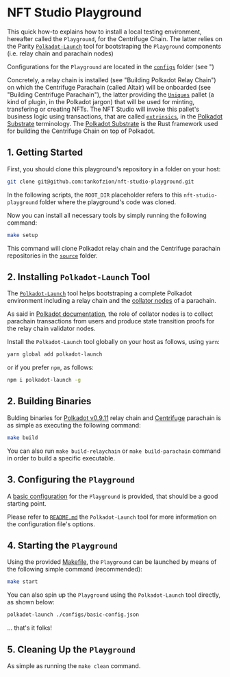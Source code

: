 # NFT Studio Playground

This quick how-to explains how to install a local testing environment, hereafter called the `Playground`, for the Centrifuge
Chain. The latter relies on the Parity [`Polkadot-Launch`](https://github.com/paritytech/polkadot-launch) tool for bootstraping the `Playground` components (i.e. relay chain and parachain nodes)

Configurations for the `Playground` are located in the [`configs`](./configs) folder (see ")

Concretely, a relay chain is installed (see "Building Polkadot Relay Chain")
on which the Centrifuge Parachain (called Altair) will be onboarded (see "Building Centrifuge Parachain"), the latter providing the [`Uniques`](https://github.com/paritytech/substrate/tree/master/frame/uniques) pallet (a kind of plugin, in the Polkadot jargon) that will be used for minting, transfering or creating NFTs. The NFT Studio will invoke this pallet's business logic using transactions, that are called [`extrinsics`](), in the [Polkadot Substrate](https://github.com/paritytech/substrate) terminology. The [Polkadot Substrate](https://github.com/paritytech/substrate) is the Rust framework used for building the Centrifuge Chain on top of Polkadot.

## 1. Getting Started

First, you should clone this playground's repository in a folder on your host:

```bash
git clone git@github.com:tankofzion/nft-studio-playground.git
```

In the following scripts, the `ROOT_DIR` placeholder refers to this `nft-studio-playground` folder where the playground's code
was cloned.

Now you can install all necessary tools by simply running the following command:

```bash
make setup
```

This command will clone Polkadot relay chain and the Centrifuge parachain repositories in the [`source`](./source) folder.

## 2. Installing `Polkadot-Launch` Tool

The [`Polkadot-Launch`](https://github.com/paritytech/polkadot-launch) tool helps bootstraping a complete Polkadot environment including
a relay chain and the [collator nodes](https://wiki.polkadot.network/docs/learn-collator) of a parachain.

As said in [Polkadot documentation](https://wiki.polkadot.network/docs/learn-collator), the role of collator nodes is to collect parachain transactions from users and produce state transition proofs for the relay chain validator nodes.

Install the `Polkadot-Launch` tool globally on your host as follows, using `yarn`:

```bash
yarn global add polkadot-launch
```
or if you prefer `npm`, as follows:

```bash
npm i polkadot-launch -g
```
## 2. Building Binaries

Bulding binaries for [Polkadot v0.9.11](https://github.com/paritytech/polkadot/releases/tag/v0.9.11) relay chain and [Centrifuge](https://github.com/centrifuge/centrifuge-chain) parachain is as simple as executing the following command:

```bash
make build
```

You can also run `make build-relaychain` or `make build-parachain` command in order to build
a specific executable.

## 3. Configuring the `Playground`

A [basic configuration](./configs/basic-config.json) for the `Playground` is provided, that should be a good starting point.

Please refer to [`README.md`](https://github.com/paritytech/polkadot-launch#configuration-file) the `Polkadot-Launch` tool for more information on the configuration file's options.

## 4. Starting the `Playground`

Using the provided [Makefile](./Makefile), the `Playground` can be launched by means of the following simple command (recommended):

```bash
make start
```

You can also spin up the `Playground` using the `Polkadot-Launch` tool directly, as shown below:

```bash
polkadot-launch ./configs/basic-config.json
```

... that's it folks!

## 5. Cleaning Up the `Playground`

As simple as running the `make clean` command.